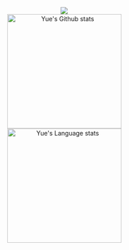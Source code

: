<a href="https://github.com/cleamoon">
  <p align="center">
    <img src="https://github-readme-stats-tau-eight-65.vercel.app/api?username=cleamoon&column=5&theme=onedark"/> <br />
    <img height=259 src="https://github-readme-stats-tau-eight-65.vercel.app/api?username=cleamoon&show_icons=true&line_height=28&hide_border=true&card_width=347&include_all_commits=true&role=owner,collaborator&show=reviews,discussions_answered&rank_icon=percentile&theme=default#gh-light-mode-only" alt="Yue's Github stats" />
    <img height=259 src="https://github-readme-stats-tau-eight-65.vercel.app/api/top-langs/?username=cleamoon&hide=html&layout=compact&langs_count=12&hide_border=true&role=owner,collaborator&theme=default#gh-light-mode-only" alt="Yue's Language stats" />
  </p>
</a>



<!--
**cleamoon/cleamoon** is a ✨ _special_ ✨ repository because its `README.md` (this file) appears on your GitHub profile.

Here are some ideas to get you started:

- 🔭 I’m currently working on ...
- 🌱 I’m currently learning ...
- 👯 I’m looking to collaborate on ...
- 🤔 I’m looking for help with ...
- 💬 Ask me about ...
- 📫 How to reach me: ...
- 😄 Pronouns: ...
- ⚡ Fun fact: ...
-->
